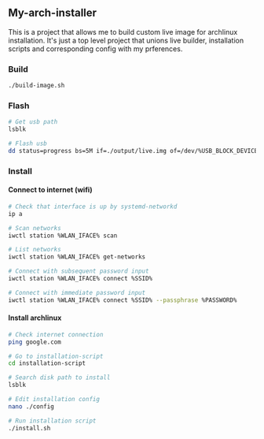 ## My-arch-installer
This is a project that allows me to build custom live image for archlinux
installation. It's just a top level project that unions live builder,
installation scripts and corresponding config with my prferences.

### Build
```bash
./build-image.sh
```

### Flash
```bash
# Get usb path
lsblk

# Flash usb
dd status=progress bs=5M if=./output/live.img of=/dev/%USB_BLOCK_DEVICE%
```

### Install

#### Connect to internet (wifi)
```bash
# Check that interface is up by systemd-networkd
ip a

# Scan networks
iwctl station %WLAN_IFACE% scan

# List networks
iwctl station %WLAN_IFACE% get-networks

# Connect with subsequent password input
iwctl station %WLAN_IFACE% connect %SSID%

# Connect with immediate password input
iwctl station %WLAN_IFACE% connect %SSID% --passphrase %PASSWORD%
```

#### Install archlinux
```bash
# Check internet connection
ping google.com

# Go to installation-script
cd installation-script

# Search disk path to install
lsblk

# Edit installation config
nano ./config

# Run installation script
./install.sh
```
